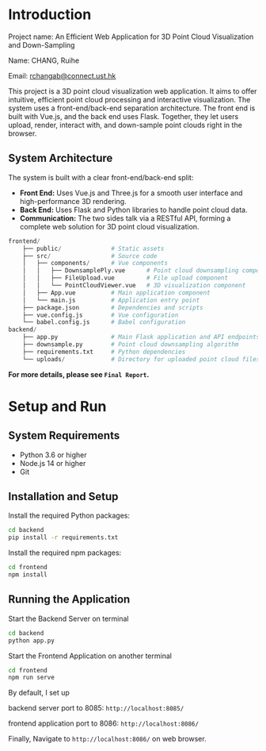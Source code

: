 # Introduction

Project name: An Efficient Web Application for 3D Point Cloud Visualization and Down-Sampling

Name: CHANG, Ruihe

Email: rchangab@connect.ust.hk

This project is a 3D point cloud visualization web application. It aims to offer intuitive, efficient point cloud processing and interactive visualization. The system uses a front-end/back-end separation architecture. The front end is built with Vue.js, and the back end uses Flask. Together, they let users upload, render, interact with, and down-sample point clouds right in the browser.

## System Architecture

The system is built with a clear front-end/back-end split:

- **Front End:** Uses Vue.js and Three.js for a smooth user interface and high-performance 3D rendering.
- **Back End:** Uses Flask and Python libraries to handle point cloud data.
- **Communication:** The two sides talk via a RESTful API, forming a complete web solution for 3D point cloud visualization.

```python
frontend/
    ├── public/              # Static assets
    ├── src/                 # Source code
    │   ├── components/      # Vue components
    │   │   ├── DownsamplePly.vue      # Point cloud downsampling component
    │   │   ├── FileUpload.vue         # File upload component
    │   │   └── PointCloudViewer.vue   # 3D visualization component
    │   ├── App.vue          # Main application component
    │   └── main.js          # Application entry point
    ├── package.json         # Dependencies and scripts
    ├── vue.config.js        # Vue configuration
    └── babel.config.js      # Babel configuration
backend/
    ├── app.py               # Main Flask application and API endpoints
    ├── downsample.py        # Point cloud downsampling algorithm
    ├── requirements.txt     # Python dependencies
    └── uploads/             # Directory for uploaded point cloud files
```



**For more details, please see `Final Report`.**



# **Setup and Run**

## **System Requirements**

- Python 3.6 or higher
- Node.js 14 or higher
- Git

## **Installation and Setup**

Install the required Python packages:

```Bash
cd backend
pip install -r requirements.txt
```

Install the required npm packages:

```Bash
cd frontend
npm install
```

## **Running the Application**

Start the Backend Server on terminal

```Bash
cd backend
python app.py
```

Start the Frontend Application on another terminal

```Bash
cd frontend
npm run serve
```

By default, I set up 

backend server port to 8085: `http://localhost:8085/`

frontend application port to 8086: `http://localhost:8086/`

Finally, Navigate to `http://localhost:8086/` on web browser.